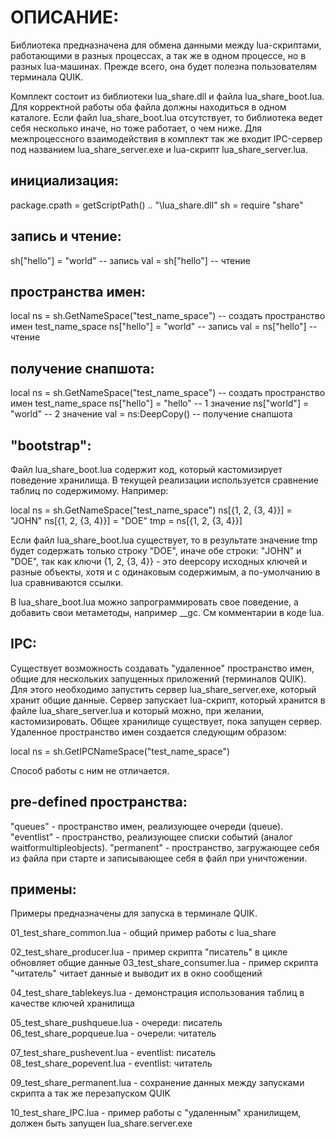 ОПИСАНИЕ:
=========

Библиотека предназначена для обмена данными между lua-скриптами, работающими в разных процессах, а так же в 
одном процессе, но в разных lua-машинах. Прежде всего, она будет полезна пользователям терминала QUIK.

Комплект состоит из библиотеки lua_share.dll и файла lua_share_boot.lua. Для корректной работы оба файла должны 
находиться в одном каталоге. Если файл lua_share_boot.lua отсутствует, то библиотека ведет себя несколько иначе, 
но тоже работает, о чем ниже. Для межпроцессного взаимодействия в комплект так же входит IPC-сервер под названием
lua_share_server.exe и lua-скрипт lua_share_server.lua.

инициализация:
--------------

package.cpath = getScriptPath() .. "\\lua_share.dll"
sh = require "share"


запись и чтение:
----------------

sh["hello"] = "world" -- запись
val = sh["hello"]     -- чтение


пространства имен:
------------------

local ns = sh.GetNameSpace("test_name_space")  -- создать пространство имен test_name_space
ns["hello"] = "world" -- запись 
val = ns["hello"]     -- чтение


получение снапшота:
-------------------

local ns = sh.GetNameSpace("test_name_space")  -- создать пространство имен test_name_space
ns["hello"] = "hello" -- 1 значение
ns["world"] = "world" -- 2 значение
val = ns:DeepCopy() -- получение снапшота


"bootstrap":
------------

Файл lua_share_boot.lua содержит код, который кастомизирует поведение хранилища. В текущей реализации 
используется  сравнение таблиц по содержимому. Например:

local ns = sh.GetNameSpace("test_name_space")
ns[{1, 2, {3, 4}}] = "JOHN"
ns[{1, 2, {3, 4}}] = "DOE"
tmp = ns[{1, 2, {3, 4}}]

Если файл lua_share_boot.lua существует, то в результате значение tmp будет содержать только строку 
"DOE", иначе обе строки: "JOHN" и "DOE",  так как ключи {1, 2, {3, 4}} - это deepcopy исходных ключей 
и разные объекты, хотя и с одинаковым содержимым, а по-умолчанию в lua сравниваются ссылки.

В lua_share_boot.lua можно запрограммировать свое поведение, а добавить свои метаметоды, например __gc. 
См комментарии в коде lua.


IPC:
----

Существует возможность создавать "удаленное" пространство имен, общие для нескольких запущенных приложений 
(терминалов QUIK). Для этого необходимо запустить сервер lua_share_server.exe, который хранит общие данные. 
Сервер запускает lua-скрипт, который хранится в файле lua_share_server.lua и который можно, при желании, 
кастомизировать. Общее хранилище существует, пока запущен сервер. Удаленное пространство имен создается 
следующим образом:

local ns = sh.GetIPCNameSpace("test_name_space")

Способ работы с ним не отличается.


pre-defined пространства:
-------------------------

"queues"    - пространство имен, реализующее очереди (queue).
"eventlist" - пространство, реализующее списки событий (аналог waitformultipleobjects).
"permanent" - пространство, загружающее себя из файла при старте и записывающее себя в файл при
              уничтожении.


примены:
--------

Примеры предназначены для запуска в терминале QUIK.

01_test_share_common.lua      - общий пример работы с lua_share

02_test_share_producer.lua    - пример скрипта "писатель" в цикле обновляет общие данные
03_test_share_consumer.lua    - пример скрипта "читатель" читает данные и выводит их в окно сообщений

04_test_share_tablekeys.lua   - демонстрация использования таблиц в качестве ключей хранилища

05_test_share_pushqueue.lua   - очереди: писатель
06_test_share_popqueue.lua    - очерели: читатель

07_test_share_pushevent.lua   - eventlist: писатель
08_test_share_popevent.lua    - eventlist: читатель

09_test_share_permanent.lua   - сохранение данных между запусками скрипта а так же перезапуском QUIK

10_test_share_IPC.lua         - пример работы с "удаленным" хранилищем, должен быть запущен lua_share.server.exe
